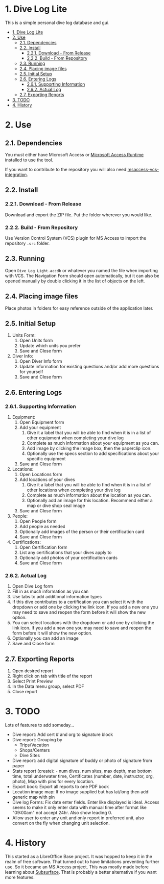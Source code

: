 # 1. Dive Log Lite

This is a simple personal dive log database and gui. 

- [1. Dive Log Lite](#1-dive-log-lite)
- [2. Use](#2-use)
  - [2.1. Dependencies](#21-dependencies)
  - [2.2. Install](#22-install)
    - [2.2.1. Download - From Release](#221-download---from-release)
    - [2.2.2. Build - From Repository](#222-build---from-repository)
  - [2.3. Running](#23-running)
  - [2.4. Placing image files](#24-placing-image-files)
  - [2.5. Initial Setup](#25-initial-setup)
  - [2.6. Entering Logs](#26-entering-logs)
    - [2.6.1. Supporting Information](#261-supporting-information)
    - [2.6.2. Actual Log](#262-actual-log)
  - [2.7. Exporting Reports](#27-exporting-reports)
- [3. TODO](#3-todo)
- [4. History](#4-history)

# 2. Use

## 2.1. Dependencies

You must either have Microsoft Access or [Microsoft Access Runtime](https://www.microsoft.com/en-us/download/details.aspx?id=50040) installed to use the tool. 

If you want to contribute to the repository you will also need [msaccess-vcs-integration](https://github.com/joyfullservice/msaccess-vcs-integration).

## 2.2. Install

### 2.2.1. Download - From Release

Download and export the ZIP file. Put the folder wherever you would like. 

### 2.2.2. Build - From Repository

Use Version Control System (VCS) plugin for MS Access to import the repository `.src` folder. 

## 2.3. Running

Open `Dive Log Light.accdb` or whatever you named the file when importing with VCS. The Navigation Form should open automatically, but it can also be opened manually by double clicking it in the list of objects on the left. 

## 2.4. Placing image files

Place photos in folders for easy reference outside of the application later.

## 2.5. Initial Setup

1. Units Form:
   1. Open Units form
   2. Update which units you prefer
   3. Save and Close form
2. Diver Info:
   1. Open Diver Info form
   2. Update information for existing questions and/or add more questions for yourself 
   3. Save and Close form

## 2.6. Entering Logs

### 2.6.1. Supporting Information

1. Equipment:
   1. Open Equipment form
   2. Add your equipment
      1. Give it a label that you will be able to find when it is in a list of other equipment when completing your dive log
      2. Complete as much information about your equipment as you can. 
      3. Add image by clicking the image box, then the paperclip icon. 
      4. Optionally use the specs section to add specifications about your specific equipment
   3. Save and Close form
2. Locations:
   1. Open Locations form
   2. Add locations of your dives
      1. Give it a label that you will be able to find when it is in a list of other locations when completing your dive log
      2. Complete as much information about the location as you can. 
      3.  Optionally add an image for this location. Recommend either a map or dive shop seal image
   3.  Save and Close form
3.  People:
    1.  Open People form
    2.  Add people as needed
    3.  Optionally add images of the person or their certification card
    4.  Save and Close form
4.  Certifications:
    1.  Open Certification form
    2.  List any certifications that your dives apply to
    3.  Optionally add photos of your certification cards 
    4.  Save and Close form

### 2.6.2. Actual Log

1. Open Dive Log form
2. Fill in as much information as you can
3. Use tabs to add additional information types
4. If this dive contributes to a certification you can select it with the dropdown or add one by clicking the link icon. If you add a new one you may need to save and reopen the form before it will show the new option. 
5.  You can select locations with the dropdown or add one by clicking the link icon. If you add a new one you may need to save and reopen the form before it will show the new option. 
6.  Optionally you can add an image
7. Save and Close form

## 2.7. Exporting Reports

1. Open desired report
2. Right click on tab with title of the report
3. Select Print Preview
4. In the Data menu group, select PDF
5. Close report

# 3. TODO

Lots of features to add someday...

* Dive report: Add cert # and org to signature block
* Dive report: Grouping by
	* Trips/Vacation 
	* Shops/Centers
	* Dive Sites
* Dive report: add digital signature of buddy or photo of signature from paper
* Stats report (create): - num dives, num sites, max depth, max bottom time, total underwater time, Certificates (number, date, instructor, org, photo), Map with pins for every location. 
* Export book: Export all reports to one PDF book 
* Location image map: If no image supplied but has lat/long then add generic map with pin
* Dive log Forms: Fix date enter fields. Enter like displayed is ideal. Access seems to make it only enter data with manual time after format like "09:00am" not accept 24hr. Also show leading 0.
* Allow user to enter any unit and only report in preferred unit, also convert on the fly when changing unit selection.

# 4. History  
This started as a LibreOffice Base project. It was hopped to keep it in the realm of free software. That turned out to have limitations preventing further use. So it became an MS Access project. This was mostly made before learning about [Subsurface](https://subsurface-divelog.org/). That is probably a better alternative if you want more features. 

